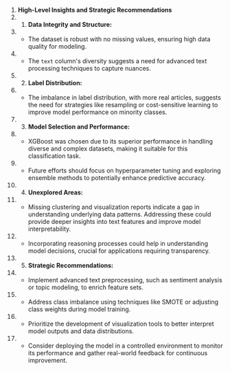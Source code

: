 1. **High-Level Insights and Strategic Recommendations**
2. 1. **Data Integrity and Structure:**
3.    - The dataset is robust with no missing values, ensuring high data quality for modeling.
4.    - The `text` column's diversity suggests a need for advanced text processing techniques to capture nuances.
5. 2. **Label Distribution:**
6.    - The imbalance in label distribution, with more real articles, suggests the need for strategies like resampling or cost-sensitive learning to improve model performance on minority classes.
7. 3. **Model Selection and Performance:**
8.    - XGBoost was chosen due to its superior performance in handling diverse and complex datasets, making it suitable for this classification task.
9.    - Future efforts should focus on hyperparameter tuning and exploring ensemble methods to potentially enhance predictive accuracy.
10. 4. **Unexplored Areas:**
11.    - Missing clustering and visualization reports indicate a gap in understanding underlying data patterns. Addressing these could provide deeper insights into text features and improve model interpretability.
12.    - Incorporating reasoning processes could help in understanding model decisions, crucial for applications requiring transparency.
13. 5. **Strategic Recommendations:**
14.    - Implement advanced text preprocessing, such as sentiment analysis or topic modeling, to enrich feature sets.
15.    - Address class imbalance using techniques like SMOTE or adjusting class weights during model training.
16.    - Prioritize the development of visualization tools to better interpret model outputs and data distributions.
17.    - Consider deploying the model in a controlled environment to monitor its performance and gather real-world feedback for continuous improvement.

